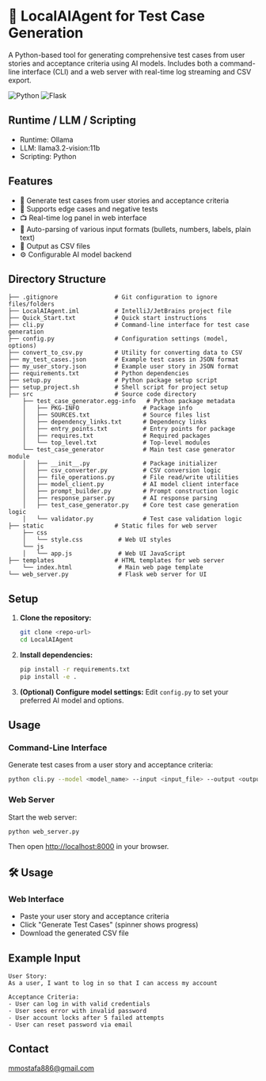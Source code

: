 # 🤖 LocalAIAgent for Test Case Generation

A Python-based tool for generating comprehensive test cases from user stories and acceptance criteria using AI models. Includes both a command-line interface (CLI) and a web server with real-time log streaming and CSV export.

![Python](https://img.shields.io/badge/Python-3.8+-blue.svg)
![Flask](https://img.shields.io/badge/Flask-3.0+-green.svg)

## Runtime / LLM / Scripting
- Runtime: Ollama
- LLM: llama3.2-vision:11b
- Scripting: Python

## Features
- 📝 Generate test cases from user stories and acceptance criteria
- 🧩 Supports edge cases and negative tests
- 📺 Real-time log panel in web interface
- 🔎 Auto-parsing of various input formats (bullets, numbers, labels, plain text)
- 📄 Output as CSV files
- ⚙️ Configurable AI model backend

## Directory Structure
```
├── .gitignore                # Git configuration to ignore files/folders
├── LocalAIAgent.iml          # IntelliJ/JetBrains project file
├── Quick_Start.txt           # Quick start instructions
├── cli.py                    # Command-line interface for test case generation
├── config.py                 # Configuration settings (model, options)
├── convert_to_csv.py         # Utility for converting data to CSV
├── my_test_cases.json        # Example test cases in JSON format
├── my_user_story.json        # Example user story in JSON format
├── requirements.txt          # Python dependencies
├── setup.py                  # Python package setup script
├── setup_project.sh          # Shell script for project setup
├── src                       # Source code directory
    ├── test_case_generator.egg-info   # Python package metadata
    │   ├── PKG-INFO                  # Package info
    │   ├── SOURCES.txt               # Source files list
    │   ├── dependency_links.txt      # Dependency links
    │   ├── entry_points.txt          # Entry points for package
    │   ├── requires.txt              # Required packages
    │   └── top_level.txt             # Top-level modules
    └── test_case_generator           # Main test case generator module
    │   ├── __init__.py               # Package initializer
    │   ├── csv_converter.py          # CSV conversion logic
    │   ├── file_operations.py        # File read/write utilities
    │   ├── model_client.py           # AI model client interface
    │   ├── prompt_builder.py         # Prompt construction logic
    │   ├── response_parser.py        # AI response parsing
    │   ├── test_case_generator.py    # Core test case generation logic
    │   └── validator.py              # Test case validation logic
├── static                    # Static files for web server
    ├── css
    │   └── style.css          # Web UI styles
    └── js
    │   └── app.js             # Web UI JavaScript
├── templates                 # HTML templates for web server
    └── index.html             # Main web page template
└── web_server.py              # Flask web server for UI
```

## Setup
1. **Clone the repository:**
   ```sh
   git clone <repo-url>
   cd LocalAIAgent
   ```
2. **Install dependencies:**
   ```sh
   pip install -r requirements.txt
   pip install -e .
   ```
3. **(Optional) Configure model settings:**
   Edit `config.py` to set your preferred AI model and options.

## Usage
### Command-Line Interface
Generate test cases from a user story and acceptance criteria:
```sh
python cli.py --model <model_name> --input <input_file> --output <output_file> [--max_retries 5]
```

### Web Server
Start the web server:
```sh
python web_server.py
```
Then open [http://localhost:8000](http://localhost:8000) in your browser.

## 🛠️ Usage
### Web Interface
- Paste your user story and acceptance criteria
- Click "Generate Test Cases" (spinner shows progress)
- Download the generated CSV file

## Example Input
```
User Story:
As a user, I want to log in so that I can access my account

Acceptance Criteria:
- User can log in with valid credentials
- User sees error with invalid password
- User account locks after 5 failed attempts
- User can reset password via email
```

## Contact
[mmostafa886@gmail.com](mailto:mostafa886@gmail.com)
